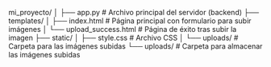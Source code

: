 

mi_proyecto/
│
├── app.py                # Archivo principal del servidor (backend)
├── templates/
│   ├── index.html        # Página principal con formulario para subir imágenes
│   └── upload_success.html  # Página de éxito tras subir la imagen
├── static/
│   ├── style.css         # Archivo CSS
│   └── uploads/          # Carpeta para las imágenes subidas
└── uploads/              # Carpeta para almacenar las imágenes subidas
